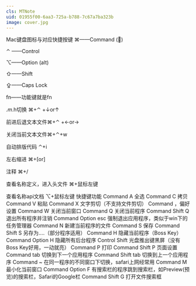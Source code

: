 ```yaml
---
cls: MTNote
uid: 01955f00-6aa3-725a-b788-7c67a7ba323b
image: cover.jpg
---
```


Mac键盘图标与对应快捷按键
⌘——Command ()

⌃ ——Control

⌥——Option (alt)

⇧——Shift

⇪——Caps Lock
    
fn——功能键就是fn

*.m*.h切换 ⌘+⌃ +↓or↑

前进后退文本文件⌘+⌃ +←or→

关闭当前文本文件⌘+⌃+w

自动排版代码 ⌃+i

左右缩进 ⌘+[or]

注释 ⌘+/

查看名称定义，进入头文件 ⌘+鼠标左键

查看名称api文档 ⌥+鼠标左键
快捷键功能
Command A 全选
Command C 拷贝
Command V 粘贴
Command X 文字剪切（不支持文件剪切）
Command ，偏好设置
Command W 关闭当前窗口
Command Q 关闭当前程序
Command Shift Q 退出所有程序并注销
Command Option esc 强制退出应用程序，类似于win下的任务管理器
Command N 新建当前程序的文件
Command S 保存
Command Shift S 另存为....（部分程序适用）
Command H 隐藏当前程序（Boss Key）
Command Option H 隐藏所有后台程序
Control Shift 光盘推出键黑屏（没有Boss Key好用，一动就亮）
Command P 打印
Command Shift P 页面设置
Command tab 切换到下一个应用程序
Command Shift tab 切换到上一个应用程序
Command ~ 在同一程序的不同窗口下切换，safari上网经常用
Command M 最小化当前窗口
Command Option F 有搜索栏的程序跳到搜索栏，如Preview(预览)的搜索栏，Safari的Google栏
Command Shift G 打开文件搜索框
